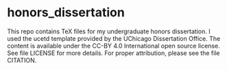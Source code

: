 # honors_dissertation
This repo contains TeX files for my undergraduate honors dissertation. I used the ucetd template provided by the UChicago Dissertation Office.  The content is available under the CC-BY 4.0 International open source license. See file LICENSE for more details. For proper attribution, please see the file CITATION.
